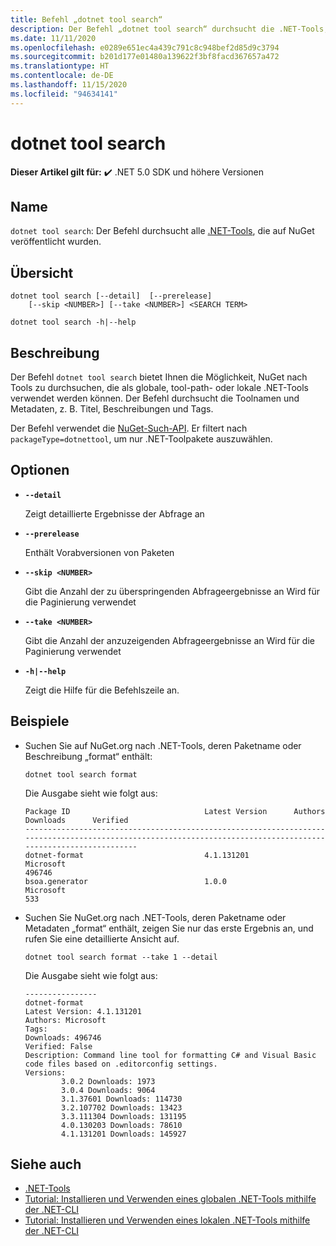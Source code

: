 ```yaml
---
title: Befehl „dotnet tool search“
description: Der Befehl „dotnet tool search“ durchsucht die .NET-Tools, die auf NuGet.org veröffentlicht wurden.
ms.date: 11/11/2020
ms.openlocfilehash: e0289e651ec4a439c791c8c948bef2d85d9c3794
ms.sourcegitcommit: b201d177e01480a139622f3bf8facd367657a472
ms.translationtype: HT
ms.contentlocale: de-DE
ms.lasthandoff: 11/15/2020
ms.locfileid: "94634141"
---
```

# <a name="dotnet-tool-search"></a>dotnet tool search

**Dieser Artikel gilt für:** ✔️ .NET 5.0 SDK und höhere Versionen

## <a name="name"></a>Name

`dotnet tool search`: Der Befehl durchsucht alle [.NET-Tools](global-tools.md), die auf NuGet veröffentlicht wurden.

## <a name="synopsis"></a>Übersicht

```dotnetcli
dotnet tool search [--detail]  [--prerelease]
    [--skip <NUMBER>] [--take <NUMBER>] <SEARCH TERM>

dotnet tool search -h|--help
```

## <a name="description"></a>Beschreibung

Der Befehl `dotnet tool search` bietet Ihnen die Möglichkeit, NuGet nach Tools zu durchsuchen, die als globale, tool-path- oder lokale .NET-Tools verwendet werden können. Der Befehl durchsucht die Toolnamen und Metadaten, z. B. Titel, Beschreibungen und Tags.

Der Befehl verwendet die [NuGet-Such-API](/nuget/api/search-query-service-resource#search-for-packages). Er filtert nach `packageType=dotnettool`, um nur .NET-Toolpakete auszuwählen.

## <a name="options"></a>Optionen

- **`--detail`**

  Zeigt detaillierte Ergebnisse der Abfrage an

- **`--prerelease`**

  Enthält Vorabversionen von Paketen

- **`--skip <NUMBER>`**

  Gibt die Anzahl der zu überspringenden Abfrageergebnisse an Wird für die Paginierung verwendet

- **`--take <NUMBER>`**

  Gibt die Anzahl der anzuzeigenden Abfrageergebnisse an Wird für die Paginierung verwendet

- **`-h|--help`**

  Zeigt die Hilfe für die Befehlszeile an.

## <a name="examples"></a>Beispiele

- Suchen Sie auf NuGet.org nach .NET-Tools, deren Paketname oder Beschreibung „format“ enthält:

  ```dotnetcli
  dotnet tool search format
  ```

  Die Ausgabe sieht wie folgt aus:

  ```output
  Package ID                              Latest Version      Authors                                                                     Downloads      Verified
  ---------------------------------------------------------------------------------------------------------------------------------------------------------------
  dotnet-format                           4.1.131201          Microsoft                                                                   496746
  bsoa.generator                          1.0.0               Microsoft                                                                   533
  ```

- Suchen Sie NuGet.org nach .NET-Tools, deren Paketname oder Metadaten „format“ enthält, zeigen Sie nur das erste Ergebnis an, und rufen Sie eine detaillierte Ansicht auf.

  ```dotnetcli
  dotnet tool search format --take 1 --detail
  ```

  Die Ausgabe sieht wie folgt aus:

  ```output
  ----------------
  dotnet-format
  Latest Version: 4.1.131201
  Authors: Microsoft
  Tags:
  Downloads: 496746
  Verified: False
  Description: Command line tool for formatting C# and Visual Basic code files based on .editorconfig settings.
  Versions:
          3.0.2 Downloads: 1973
          3.0.4 Downloads: 9064
          3.1.37601 Downloads: 114730
          3.2.107702 Downloads: 13423
          3.3.111304 Downloads: 131195
          4.0.130203 Downloads: 78610
          4.1.131201 Downloads: 145927
  ```

## <a name="see-also"></a>Siehe auch

- [.NET-Tools](global-tools.md)
- [Tutorial: Installieren und Verwenden eines globalen .NET-Tools mithilfe der .NET-CLI](global-tools-how-to-use.md)
- [Tutorial: Installieren und Verwenden eines lokalen .NET-Tools mithilfe der .NET-CLI](local-tools-how-to-use.md)
